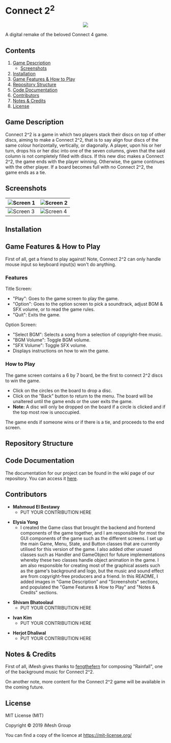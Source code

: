 <!--
Connect2^2 project README documentation. Connect2^2 is 
a digital take of the classic Connect4 game. This project
is open-source, feel free to contribute as you see best fit.

Developed by iMesh.
-->

<!-- Beginning of document -->
# Connect 2<sup>2</sup>
<p align="center">
  <img src="https://i.imgur.com/FqoDAmg.png"></img>
</p>

A digital remake of the beloved Connect 4 game.

<!-- Document navigation menu -->
## Contents
1. [Game Description](#intro) 
    - [Screenshots](#screenshot)
2. [Installation](#install)
3. [Game Features & How to Play](#howToPlay)
4. [Repository Structure](#repoStructure)
5. [Code Documentation](#codeDocument)
6. [Contributors](#contributors)
7. [Notes & Credits](#credits)
8. [License](#license)

<!-- Game Description section -->
## <a name="intro"></a>Game Description
Connect 2^2 is a game in which two players stack their discs on top of other discs, aiming to make a Connect 2^2, that is to say align four discs of the same colour horizontally, vertically, or diagonally. A player, upon his or her turn, drops his or her disc into one of the seven columns, given that the said column is not completely filled with discs. If this new disc makes a Connect 2^2, the game ends with the player winning. Otherwise, the game continues with the other player. If a board becomes full with no Connect 2^2, the game ends as a tie.

<!-- Screenshots of the game -->
## <a name="screenshot"></a>Screenshots

| ![Screen 1](https://i.imgur.com/I4ctcW9.png) | ![Screen 2](https://i.imgur.com/SESJ0HG.png) |
|---------------------------------------------|---------------------------------------------|
| ![Screen 3](https://i.imgur.com/phT2gt4.png) | ![Screen 4](https://i.imgur.com/CVn7r3k.png) |

<!-- Installation section -->
## <a name="install"></a>Installation

<!-- How to Play section -->
## <a name="howToPlay"></a> Game Features & How to Play
First of all, get a friend to play against! Note, Connect 2^2 can only handle mouse input so keyboard input(s) won't do anything.

### Features
Title Screen: 
- "Play": Goes to the game screen to play the game.
- "Option": Goes to the option screen to pick a soundtrack, adjust BGM & SFX volume, or to read the game rules.
- "Quit": Exits the game. 

Option Screen: 
- "Select BGM": Selects a song from a selection of copyright-free music.
- "BGM Volume": Toggle BGM volume.
- "SFX Volume": Toggle SFX volume.
- Displays instructions on how to win the game. 

### How to Play
The game screen contains a 6 by 7 board, be the first to connect 2^2 discs to win the game. 
- Click on the circles on the board to drop a disc. 
- Click on the "Back" button to return to the menu. The board will be unaltered until the game ends or the user exits the game.
- **Note:** A disc will only be dropped on the board if a circle is clicked and if the top most row is unoccupied. 

The game ends if someone wins or if there is a tie, and proceeds to the end screen. 

<!-- Repo Structure section -->
## <a name="repoStructure"></a>Repository Structure

<!-- Code Documentation section -->
## <a name="codeDocument"></a>Code Documentation
The documentation for our project can be found in the wiki page of our 
repository. You can access it 
[here](https://github.com/MEBestawy/IMESH-Project/wiki).

<!-- Contributors section -->
## <a name="contributors"></a>Contributors

<!-- Mahmoud's addendum -->
- **Mahmoud El Bestawy**
    - PUT YOUR CONTRIBUTION HERE
     
<!-- Elysia's addendum -->
- **Elysia Yong**
    - I created the Game class that brought the backend and frontend components of the game together, and I am responsible for most the GUI components of the game such as the different screens. I set up the main Game, Menu, State, and Button classes that are currently utilised for this version of the game. I also added other unused classes such as Handler and GameObject for future implementations whereby these two classes handle object animation in the game. I am also responsible for creating most of the graphical assets such as the game's background and logo, but the music and sound effect are from copyright-free producers and a friend. In this README, I added images in "Game Description" and "Screenshots" sections, and populated the "Game Features & How to Play" and "Notes & Credits" sections. 

<!-- Shivam's addendum -->
- **Shivam Bhatoolaul**
    - PUT YOUR CONTRIBUTION HERE
     
<!-- Ivan's addendum -->
- **Ivan Kim**
    - PUT YOUR CONTRIBUTION HERE
    
<!-- Herjot's addendum -->
- **Herjot Dhaliwal**
    - PUT YOUR CONTRIBUTION HERE

<!-- Credits section --> 
## <a name="credits"></a>Notes & Credits 
First of all, iMesh gives thanks to [fengthefern] for composing "Rainfall", one of the background music for Connect 2^2. 

On another note, more content for the Connect 2^2 game will be available in the coming future. 

[fengthefern]: https://www.instagram.com/feng_the_fern/
     
<!-- Liecense section -->
## <a name="license"></a>License
MIT License (MIT)

Copyright © 2019 iMesh Group

You can find a copy of the licence at https://mit-license.org/


